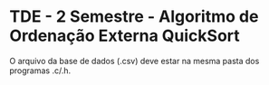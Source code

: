 # TDE - 2 Semestre - Algoritmo de Ordenação Externa QuickSort

O arquivo da base de dados (.csv) deve estar na mesma pasta dos programas .c/.h.
